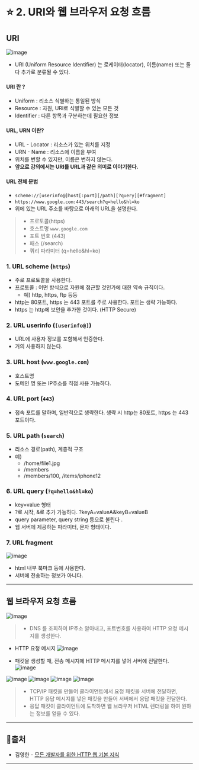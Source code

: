 # ⭐ 2. URI와 웹 브라우저 요청 흐름
## URI
![image](https://github.com/2024-SpringStudy/spring/assets/78257436/fa712f1c-e893-4d26-a6c7-8663226d9eb9)

- URI (Uniform Resource Identifier) 는 로케이터(locator), 이름(name) 또는 둘 다 추가로 분류될 수 있다. 

#### URI 란 ?
- Uniform : 리소스 식별하는 통일된 방식
- Resource : 자원, URI로 식별할 수 있는 모든 것
- Identifier : 다른 항목과 구분하는데 필요한 정보

#### URL, URN 이란?
- URL - Locator : 리소스가 있는 위치를 지정
- URN - Name : 리소스에 이름을 부여
- 위치를 변할 수 있지만, 이름은 변하지 않는다. 
-  **앞으로 강의에서는 URI를 URL과 같은 의미로 이야기한다.**

#### URL 전체 문법
-  `scheme://[userinfo@]host[:port][/path][?query][#fragment]`
- `https://www.google.com:443/search?q=hello&hl=ko`
- 위에 있는 URL 주소를 바탕으로 아래의 URL을 설명한다. 
> - 프로토콜(https)
> - 호스트명 `www.google.com`
> - 포트 번호 (443)
> - 패스 (/search)
> - 쿼리 파라미터 (q=hello&hl=ko)


### 1. URL scheme (**`https`**)
- 주로 프로토콜을 사용한다. 
- 프로토콜 : 어떤 방식으로 자원에 접근할 것인가에 대한 약속 규칙이다. 
    - 예) http, https, ftp 등등
- http는 80포트, https 는 443 포트를 주로 사용한다. 포트는 생략 가능하다. 
- https 는 http에 보안을 추가한 것이다. (HTTP Secure)

### 2. URL userinfo  (**`[userinfo@]`**)
- URL에 사용자 정보를 포함해서 인증한다. 
- 거의 사용하지 않는다. 

### 3. URL host  (**`www.google.com`**)
- 호스트명
- 도메인 명 또는 IP주소를 직접 사용 가능하다.  

### 4. URL port  (**`443`**)
- 접속 포트를 말하며, 일반적으로 생략한다. 생략 시 http는 80포트, https 는 443포트이다. 

### 5. URL path  (**`search`**)
- 리소스 경로(path), 계층적 구조
- 예)
    - /home/file1.jpg
    - /members
    - /members/100, /items/iphone12

### 6. URL query  (**`?q=hello&hl=ko`**)
 - key=value 형태
 - ?로 시작, &로 추가 가능하다. ?keyA=valueA&keyB=valueB
 - query parameter, query string 등으로 불린다 .
 - 웹 서버에 제공하는 파라미터, 문자 형태이다. 

### 7. URL fragment
![image](https://github.com/2024-SpringStudy/spring/assets/78257436/727736cf-216c-405a-92f4-350219ba4632)

- html 내부 북마크 등에 사용한다.
- 서버에 전송하는 정보가 아니다.

***

## 웹 브라우저 요청 흐름
![image](https://github.com/2024-SpringStudy/spring/assets/78257436/728b87e1-bea2-429e-8454-fb4cd65af09b)
> - DNS 를 조회하여 IP주소 알아내고, 포트번호를 사용하여 HTTP 요청 메시지를 생성한다. 
- HTTP 요청 메시지
![image](https://github.com/2024-SpringStudy/spring/assets/78257436/695a1fb7-7d96-41e2-bc31-2a800e2e3528)

- 패킷을 생성할 때, 전송 메시지에 HTTP 메시지를 넣어 서버에 전달한다.  
![image](https://github.com/2024-SpringStudy/spring/assets/78257436/730dc612-5973-44b8-9315-b8f81ba8efa9)

![image](https://github.com/2024-SpringStudy/spring/assets/78257436/108902ba-7251-453e-a84d-f2c0f5a900ac)
![image](https://github.com/2024-SpringStudy/spring/assets/78257436/f3939b5d-6f4e-467f-b37d-ccacdea49d42)
![image](https://github.com/2024-SpringStudy/spring/assets/78257436/27b80739-d607-4bc2-8a6c-551c0e000688)
![image](https://github.com/2024-SpringStudy/spring/assets/78257436/ae0d87a4-3a41-4951-9686-f9543d42872a)

> - TCP/IP 패킷을 만들어 클라이언트에서 요청 패킷을 서버에 전달하면, HTTP 응답 메시지를 넣은 패킷을 만들어 서버에서 응답 패킷을 전달한다. 
> - 응답 패킷이 클라이언트에 도착하면 웹 브라우저 HTML 렌더링을 하여 원하는 정보를 얻을 수 있다. 

***
## 🔗출처

- 김영한 - [모든 개발자를 위한 HTTP 웹 기본 지식](https://www.inflearn.com/course/http-웹-네트워크/dashboard)

***
